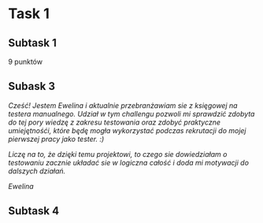 # Task 1
## Subtask 1 
9 punktów
## Subask 3
*Cześć! Jestem Ewelina i aktualnie przebranżawiam sie z księgowej na testera manualnego. Udział w tym challengu pozwoli mi sprawdzić zdobyta do tej pory wiedzę z zakresu testowania oraz zdobyć praktyczne umiejętnośći, które będę mogła wykorzystać podczas rekrutacji do mojej pierwszej pracy jako tester. :)* 

*Liczę na to, że dzięki temu projektowi, to czego sie dowiedziałam o testowaniu zacznie układać sie w logiczna całość i doda mi motywacji do dalszych działań.*

*Ewelina*
## Subtask 4
